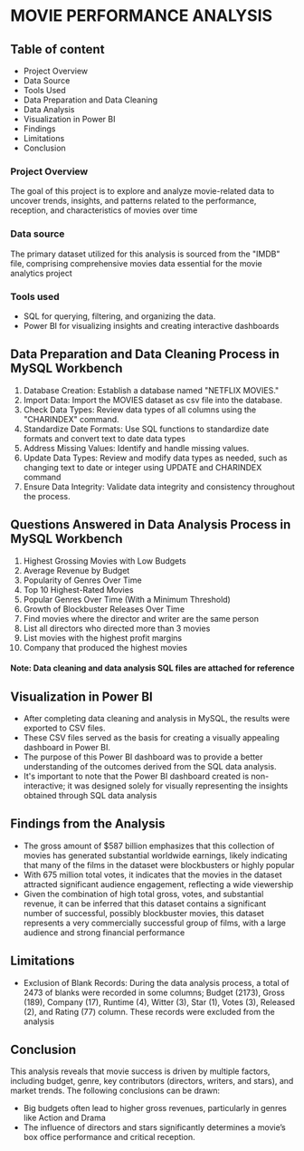 # MOVIE PERFORMANCE ANALYSIS

## Table of content

-	Project Overview
-	Data Source
-	Tools Used
-	Data Preparation and Data Cleaning
-	Data Analysis
-	Visualization in Power BI
-	Findings
-	Limitations
-	Conclusion

### Project Overview

The goal of this project is to explore and analyze movie-related data to uncover trends, insights, and patterns related to the performance, reception, and characteristics of movies over time

### Data source

The primary dataset utilized for this analysis is sourced from the "IMDB" file, comprising comprehensive movies data essential for the movie analytics project

### Tools used

-	SQL for querying, filtering, and organizing the data.
-	Power BI for visualizing insights and creating interactive dashboards

## Data Preparation and Data Cleaning Process in MySQL Workbench

1.	Database Creation: Establish a database named "NETFLIX MOVIES."
2.	Import Data: Import the MOVIES dataset as csv file into the database.
3.	Check Data Types: Review data types of all columns using the "CHARINDEX" command.
4. Standardize Date Formats: Use SQL functions to standardize date formats and convert text to date data types
5. Address Missing Values: Identify and handle missing values.
6.	Update Data Types: Review and modify data types as needed, such as changing text to date or integer using UPDATE and CHARINDEX command
7.	Ensure Data Integrity: Validate data integrity and consistency throughout the process.

## Questions Answered in Data Analysis Process in MySQL Workbench 

1.	Highest Grossing Movies with Low Budgets
2.	Average Revenue by Budget
3.	Popularity of Genres Over Time
4.	Top 10 Highest-Rated Movies
5.	Popular Genres Over Time (With a Minimum Threshold)
6.	Growth of Blockbuster Releases Over Time
7.	Find movies where the director and writer are the same person
8.	List all directors who directed more than 3 movies
9.	List movies with the highest profit margins
10.	Company that produced the highest movies

#### Note: Data cleaning and data analysis SQL files are attached for reference

## Visualization in Power BI

-	After completing data cleaning and analysis in MySQL, the results were exported to CSV files.
-	These CSV files served as the basis for creating a visually appealing dashboard in Power BI.
-	The purpose of this Power BI dashboard was to provide a better understanding of the outcomes derived from the SQL data analysis.
-	It's important to note that the Power BI dashboard created is non-interactive; it was designed solely for visually representing the insights obtained through SQL data analysis

## Findings from the Analysis

- The gross amount of $587 billion emphasizes that this collection of movies has generated substantial worldwide earnings, likely indicating that many of the films in the dataset were blockbusters or highly popular
- With 675 million total votes, it indicates that the movies in the dataset attracted significant audience engagement, reflecting a wide viewership
- Given the combination of high total gross, votes, and substantial revenue, it can be inferred that this dataset contains a significant number of successful, possibly blockbuster movies, this dataset represents a very commercially successful group of films, with a large audience and strong financial performance

## Limitations

- Exclusion of Blank Records: During the data analysis process, a total of 2473 of blanks were recorded in some columns; Budget (2173), Gross (189), Company (17), Runtime (4), Witter (3), Star (1), Votes (3), Released (2), and Rating (77) column. These records were excluded from the analysis

## Conclusion

This analysis reveals that movie success is driven by multiple factors, including budget, genre, key contributors (directors, writers, and stars), and market trends. The following conclusions can be drawn:
- Big budgets often lead to higher gross revenues, particularly in genres like Action and Drama
- The influence of directors and stars significantly determines a movie’s box office performance and critical reception.




